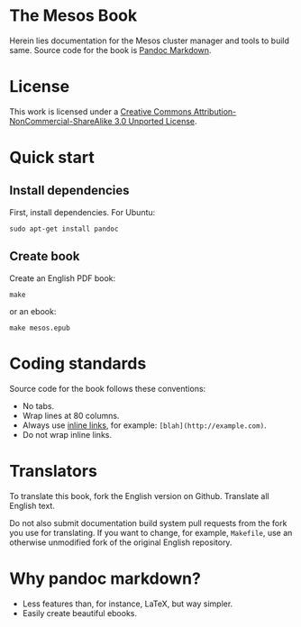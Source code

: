 # The Mesos Book

Herein lies documentation for the Mesos cluster manager and tools to build
same. Source code for the book is
[Pandoc Markdown](http://johnmacfarlane.net/pandoc/README.html).

# License

This work is licensed under a
[Creative Commons Attribution-NonCommercial-ShareAlike 3.0 Unported License](http://creativecommons.org/licenses/by-nc-sa/3.0/deed.en_US).

# Quick start

## Install dependencies

First, install dependencies. For Ubuntu:

    sudo apt-get install pandoc

## Create book

Create an English PDF book:

    make

or an ebook:

    make mesos.epub

# Coding standards

Source code for the book follows these conventions:

* No tabs.
* Wrap lines at 80 columns.
* Always use
  [inline links](http://johnmacfarlane.net/pandoc/README.html#inline-links),
  for example: `[blah](http://example.com)`.
* Do not wrap inline links.

# Translators

To translate this book, fork the English version on Github. Translate all
English text.

Do not also submit documentation build system pull requests from the fork you
use for translating. If you want to change, for example, `Makefile`, use an
otherwise unmodified fork of the original English repository.

# Why pandoc markdown?

* Less features than, for instance, LaTeX, but way simpler.
* Easily create beautiful ebooks.
